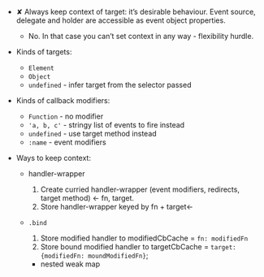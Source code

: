 * ✘ Always keep context of target: it’s desirable behaviour. Event source, delegate and holder are accessible as event object properties.
	* No. In that case you can’t set context in any way - flexibility hurdle.

* Kinds of targets:
	* `Element`
	* `Object`
	* `undefined` - infer target from the selector passed

* Kinds of callback modifiers:
	* `Function` - no modifier
	* `'a, b, c'` - stringy list of events to fire instead
	* `undefined` - use target method instead
	* `:name` - event modifiers

* Ways to keep context:
	* handler-wrapper
		1. Create curried handler-wrapper (event modifiers, redirects, target method) ← fn, target.
		2. Store handler-wrapper keyed by fn + target←

	* `.bind`
		1. Store modified handler to modifiedCbCache = `fn: modifiedFn`
		2. Store bound modified handler to targetCbCache = `target: {modifiedFn: moundModifiedFn}`;
		- nested weak map
